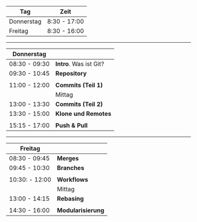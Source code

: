
|  Tag                 | Zeit           |
|----------------------|----------------|
|  Donnerstag          |  8:30 - 17:00  |
|  Freitag             |  8:30 - 16:00  |


---


| Donnerstag           |                          |
|----------------------|--------------------------|
| 08:30 - 09:30        | **Intro**. Was ist Git?  |
| 09:30 - 10:45        | **Repository**           |
|                      |                          |
| 11:00 - 12:00        | **Commits (Teil 1)**     |
|                      |     Mittag               |
| 13:00 - 13:30        | **Commits (Teil 2)**     |
| 13:30 - 15:00        | **Klone und Remotes**    |
|                      |                          |
| 15:15 - 17:00        | **Push & Pull**          |

---

| Freitag              |                            |
|----------------------|----------------------------|
| 08:30 - 09:45        | **Merges**                 |
| 09:45 - 10:30        | **Branches**               |
|                      |                            |
| 10:30: - 12:00       | **Workflows**              |
|                      | Mittag                     |
| 13:00 - 14:15        | **Rebasing**               |
|                      |                            |
| 14:30 - 16:00        | **Modularisierung**        |
